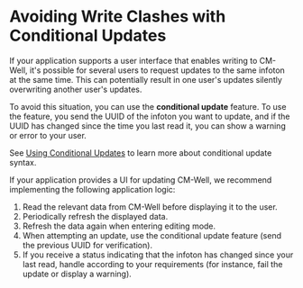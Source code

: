 # Avoiding Write Clashes with Conditional Updates


If your application supports a user interface that enables writing to CM-Well, it's possible for several users to request updates to the same infoton at the same time. This can potentially result in one user's updates silently overwriting another user's updates.

To avoid this situation, you can use the **conditional update** feature. To use the feature, you send the UUID of the infoton you want to update, and if the UUID has changed since the time you last read it, you can show a warning or error to your user.

See [Using Conditional Updates](../../APIReference/UsageTopics/API.UsingConditionalUpdates.md) to learn more about conditional update syntax.

If your application provides a UI for updating CM-Well, we recommend implementing the following application logic:

1. Read the relevant data from CM-Well before displaying it to the user.
2. Periodically refresh the displayed data.
3. Refresh the data again when entering editing mode.
4. When attempting an update, use the conditional update feature (send the previous UUID for verification).
5. If you receive a status indicating that the infoton has changed since your last read, handle according to your requirements (for instance, fail the update or display a warning).


